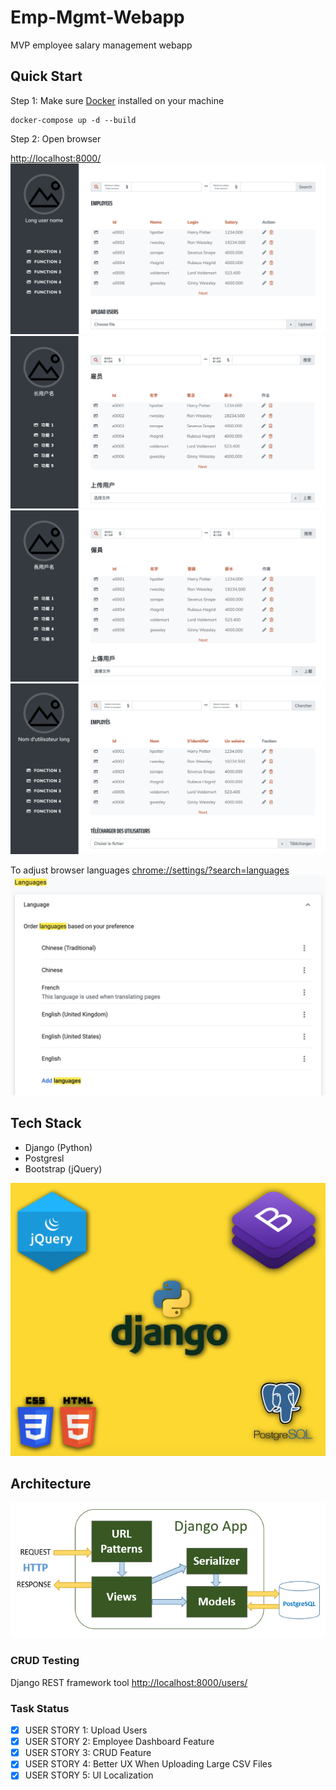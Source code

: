 # Emp-Mgmt-Webapp
MVP employee salary management webapp
## Quick Start
Step 1: Make sure [Docker](https://docs.docker.com/) installed on your machine
```
docker-compose up -d --build
```
Step 2: Open browser

[http://localhost:8000/](http://localhost:8000/)
![alt text](https://raw.githubusercontent.com/zivezab/emp-mgmt-webapp/main/screenshot/LandingPage_en.png "Landing Page (Default)")
![alt text](https://raw.githubusercontent.com/zivezab/emp-mgmt-webapp/main/screenshot/LandingPage_zh-cn.png "Landing Page (Chinese Simplified)")
![alt text](https://raw.githubusercontent.com/zivezab/emp-mgmt-webapp/main/screenshot/LandingPage_zh-tw.png "Landing Page (Chinese Traditional)")
![alt text](https://raw.githubusercontent.com/zivezab/emp-mgmt-webapp/main/screenshot/LandingPage_fr.png "Landing Page (French)")

To adjust browser languages
[chrome://settings/?search=languages](chrome://settings/?search=languages)
![alt text](https://raw.githubusercontent.com/zivezab/emp-mgmt-webapp/main/screenshot/Languages.png "Chrome Languages")

## Tech Stack
- Django (Python)
- Postgresl
- Bootstrap (jQuery)

![alt text](https://raw.githubusercontent.com/zivezab/emp-mgmt-webapp/main/screenshot/TechStack.png "Tech Stack")

## Architecture
![alt text](https://raw.githubusercontent.com/zivezab/emp-mgmt-webapp/main/screenshot/Architecture.png "Architecture")


### CRUD Testing
Django REST framework tool [http://localhost:8000/users/](http://localhost:8000/users/) 

### Task Status
- [x] USER STORY 1: Upload Users
- [x] USER STORY 2: Employee Dashboard Feature
- [x] USER STORY 3: CRUD Feature
- [x] USER STORY 4: Better UX When Uploading Large CSV Files
- [x] USER STORY 5: UI Localization